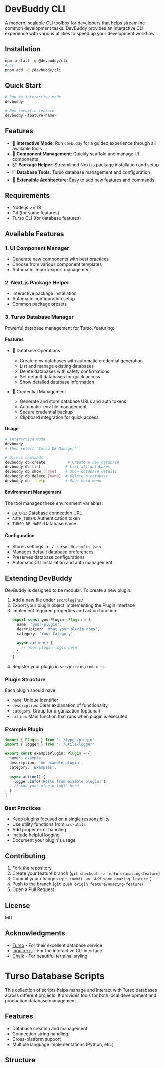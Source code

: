 # DevBuddy CLI

A modern, scalable CLI toolbox for developers that helps streamline common development tasks. DevBuddy provides an interactive CLI experience with various utilities to speed up your development workflow.

## Installation

```bash
npm install -g @devbuddy/cli
# or
pnpm add -g @devbuddy/cli
```

## Quick Start

```bash
# Run in interactive mode
devbuddy

# Run specific feature
devbuddy <feature-name>
```

## Features

- 🎯 **Interactive Mode**: Run `devbuddy` for a guided experience through all available tools
- 🚀 **Component Management**: Quickly scaffold and manage UI components
- 📦 **Package Helper**: Streamlined Next.js package installation and setup
- 🗄️ **Database Tools**: Turso database management and configuration
- 🔧 **Extensible Architecture**: Easy to add new features and commands

## Requirements

- Node.js >= 18
- Git (for some features)
- Turso CLI (for database features)

## Available Features

### 1. UI Component Manager
- Generate new components with best practices
- Choose from various component templates
- Automatic import/export management

### 2. Next.js Package Helper
- Interactive package installation
- Automatic configuration setup
- Common package presets

### 3. Turso Database Manager
Powerful database management for Turso, featuring:

#### Features
- 🚀 Database Operations
  - Create new databases with automatic credential generation
  - List and manage existing databases
  - Delete databases with safety confirmations
  - Set default databases for quick access
  - Show detailed database information

- 🔐 Credential Management
  - Generate and store database URLs and auth tokens
  - Automatic .env file management
  - Secure credential backup
  - Clipboard integration for quick access

#### Usage
```bash
# Interactive mode
devbuddy
# Then select "Turso DB Manager"

# Direct commands
devbuddy db create          # Create a new database
devbuddy db list           # List all databases
devbuddy db show [name]    # Show database details
devbuddy db delete [name]  # Delete a database
devbuddy db --help         # Show help menu
```

#### Environment Management
The tool manages these environment variables:
- `DB_URL`: Database connection URL
- `AUTH_TOKEN`: Authentication token
- `TURSO_DB_NAME`: Database name

#### Configuration
- Stores settings in `~/.turso-db-config.json`
- Manages default database preferences
- Preserves database configurations
- Automatic CLI installation and auth management

## Extending DevBuddy

DevBuddy is designed to be modular. To create a new plugin:

1. Add a new file under `src/plugins/`
2. Export your plugin object implementing the Plugin interface
3. Implement required properties and action function:
   ```typescript
   export const yourPlugin: Plugin = {
     name: 'your-plugin',
     description: 'What your plugin does',
     category: 'Your Category',
     
     async action() {
       // Your plugin logic here
     }
   }
   ```
4. Register your plugin in `src/plugins/index.ts`

### Plugin Structure

Each plugin should have:
- `name`: Unique identifier
- `description`: Clear explanation of functionality
- `category`: Group for organization (optional)
- `action`: Main function that runs when plugin is executed

### Example Plugin

```typescript
import { Plugin } from '../types/plugin'
import { logger } from '../utils/logger'

export const examplePlugin: Plugin = {
  name: 'example',
  description: 'An example plugin',
  category: 'Examples',
  
  async action() {
    logger.info('Hello from example plugin!')
    // Add your plugin logic here
  }
}
```

### Best Practices

- Keep plugins focused on a single responsibility
- Use utility functions from `src/utils`
- Add proper error handling
- Include helpful logging
- Document your plugin's usage

## Contributing

1. Fork the repository
2. Create your feature branch (`git checkout -b feature/amazing-feature`)
3. Commit your changes (`git commit -m 'Add some amazing feature'`)
4. Push to the branch (`git push origin feature/amazing-feature`)
5. Open a Pull Request

## License

MIT

## Acknowledgments

- [Turso](https://turso.tech/) - For their excellent database service
- [Inquirer.js](https://github.com/SBoudrias/Inquirer.js/) - For the interactive CLI interface
- [Chalk](https://github.com/chalk/chalk) - For beautiful terminal styling

# Turso Database Scripts

This collection of scripts helps manage and interact with Turso databases across different projects. It provides tools for both local development and production database management.

## Features

- Database creation and management
- Connection string handling
- Cross-platform support
- Multiple language implementations (Python, etc.)

## Structure
